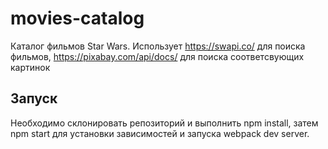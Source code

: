 # movies-catalog

Каталог фильмов Star Wars. Использует https://swapi.co/ для поиска фильмов, https://pixabay.com/api/docs/ для поиска соответсвующих картинок


Запуск
-----
Необходимо склонировать репозиторий и выполнить npm install, затем npm start для установки зависимостей и запуска webpack dev server.
